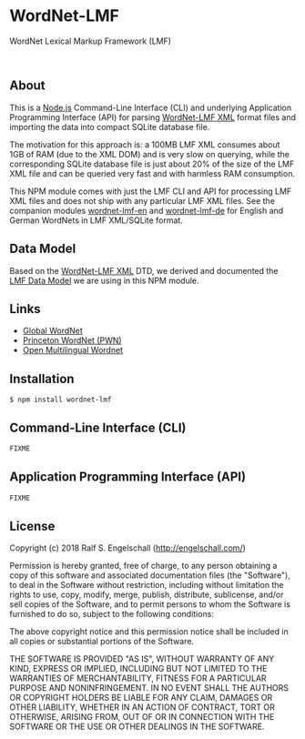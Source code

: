 
WordNet-LMF
===========

WordNet Lexical Markup Framework (LMF)

<p/>
<img src="https://nodei.co/npm/wordnet-lmf.png?downloads=true&stars=true" alt=""/>

<p/>
<img src="https://david-dm.org/rse/wordnet-lmf.png" alt=""/>

About
-----

This is a [Node.js](https://nodejs.org) Command-Line Interface (CLI)
and underlying Application Programming Interface (API) for parsing
[WordNet-LMF XML](https://github.com/globalwordnet/schemas) format files
and importing the data into compact SQLite database file.

The motivation for this approach is: a 100MB LMF XML consumes about
1GB of RAM (due to the XML DOM) and is very slow on querying, while
the corresponding SQLite database file is just about 20% of the size
of the LMF XML file and can be queried very fast and with harmless RAM
consumption.

This NPM module comes with just the LMF CLI and API for processing LMF
XML files and does not ship with any particular LMF XML files. See the
companion modules [wordnet-lmf-en](https://npmjs.com/wordnet-lmf-en)
and [wordnet-lmf-de](https://npmjs.com/wordnet-lmf-de) for English and
German WordNets in LMF XML/SQLite format.

Data Model
----------

Based on the [WordNet-LMF XML](https://github.com/globalwordnet/schemas) DTD,
we derived and documented the [LMF Data Model](wordnet-lmf-dm.pdf) we are using in
this NPM module.

Links
-----

- [Global WordNet](http://globalwordnet.org/)
- [Princeton WordNet (PWN)](https://wordnet.princeton.edu/)
- [Open Multilingual Wordnet](http://compling.hss.ntu.edu.sg/omw/)

Installation
------------

```shell
$ npm install wordnet-lmf
```

Command-Line Interface (CLI)
----------------------------

```sh
FIXME
```

Application Programming Interface (API)
---------------------------------------

```js
FIXME
```

License
-------

Copyright (c) 2018 Ralf S. Engelschall (http://engelschall.com/)

Permission is hereby granted, free of charge, to any person obtaining
a copy of this software and associated documentation files (the
"Software"), to deal in the Software without restriction, including
without limitation the rights to use, copy, modify, merge, publish,
distribute, sublicense, and/or sell copies of the Software, and to
permit persons to whom the Software is furnished to do so, subject to
the following conditions:

The above copyright notice and this permission notice shall be included
in all copies or substantial portions of the Software.

THE SOFTWARE IS PROVIDED "AS IS", WITHOUT WARRANTY OF ANY KIND,
EXPRESS OR IMPLIED, INCLUDING BUT NOT LIMITED TO THE WARRANTIES OF
MERCHANTABILITY, FITNESS FOR A PARTICULAR PURPOSE AND NONINFRINGEMENT.
IN NO EVENT SHALL THE AUTHORS OR COPYRIGHT HOLDERS BE LIABLE FOR ANY
CLAIM, DAMAGES OR OTHER LIABILITY, WHETHER IN AN ACTION OF CONTRACT,
TORT OR OTHERWISE, ARISING FROM, OUT OF OR IN CONNECTION WITH THE
SOFTWARE OR THE USE OR OTHER DEALINGS IN THE SOFTWARE.

